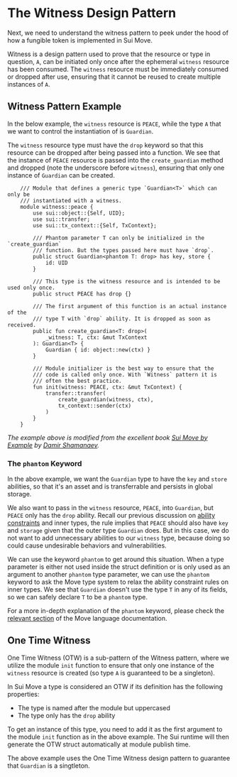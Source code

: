 # The Witness Design Pattern

Next, we need to understand the witness pattern to peek under the hood of how a fungible token is implemented in Sui Move. 

Witness is a design pattern used to prove that the resource or type in question, `A`, can be initiated only once after the ephemeral `witness` resource has been consumed. The `witness` resource must be immediately consumed or dropped after use, ensuring that it cannot be reused to create multiple instances of `A`.

## Witness Pattern Example

In the below example, the `witness` resource is `PEACE`, while the type `A` that we want to control the instantiation of is `Guardian`. 

The `witness` resource type must have the `drop` keyword so that this resource can be dropped after being passed into a function. We see that the instance of `PEACE` resource is passed into the `create_guardian` method and dropped (note the underscore before `witness`), ensuring that only one instance of `Guardian` can be created.

```move
    /// Module that defines a generic type `Guardian<T>` which can only be
    /// instantiated with a witness.
    module witness::peace {
        use sui::object::{Self, UID};
        use sui::transfer;
        use sui::tx_context::{Self, TxContext};

        /// Phantom parameter T can only be initialized in the `create_guardian`
        /// function. But the types passed here must have `drop`.
        public struct Guardian<phantom T: drop> has key, store {
            id: UID
        }

        /// This type is the witness resource and is intended to be used only once.
        public struct PEACE has drop {}

        /// The first argument of this function is an actual instance of the
        /// type T with `drop` ability. It is dropped as soon as received.
        public fun create_guardian<T: drop>(
            _witness: T, ctx: &mut TxContext
        ): Guardian<T> {
            Guardian { id: object::new(ctx) }
        }

        /// Module initializer is the best way to ensure that the
        /// code is called only once. With `Witness` pattern it is
        /// often the best practice.
        fun init(witness: PEACE, ctx: &mut TxContext) {
            transfer::transfer(
                create_guardian(witness, ctx),
                tx_context::sender(ctx)
            )
        }
    }
```

*The example above is modified from the excellent book [Sui Move by Example](https://examples.sui.io/patterns/witness.html) by [Damir Shamanaev](https://github.com/damirka).*

### The `phantom` Keyword

In the above example, we want the `Guardian` type to have the `key` and `store` abilities, so that it's an asset and is transferrable and persists in global storage. 

We also want to pass in the `witness` resource, `PEACE`, into `Guardian`, but `PEACE` only has the `drop` ability. Recall our previous discussion on [ability constraints](./2_intro_to_generics.md#ability-constraints) and inner types, the rule implies that `PEACE` should also have `key` and `storage` given that the outer type `Guardian` does. But in this case, we do not want to add unnecessary abilities to our `witness` type, because doing so could cause undesirable behaviors and vulnerabilities. 

We can use the keyword `phantom` to get around this situation. When a type parameter is either not used inside the struct definition or is only used as an argument to another `phantom` type parameter, we can use the `phantom` keyword to ask the Move type system to relax the ability constraint rules on inner types. We see that `Guardian` doesn't use the type `T` in any of its fields, so we can safely declare `T` to be a `phantom` type. 

For a more in-depth explanation of the `phantom` keyword, please check the [relevant section](https://github.com/move-language/move/blob/main/language/documentation/book/src/generics.md#phantom-type-parameters) of the Move language documentation.

## One Time Witness

One Time Witness (OTW) is a sub-pattern of the Witness pattern, where we utilize the module `init` function to ensure that only one instance of the `witness` resource is created (so type `A` is guaranteed to be a singleton). 

In Sui Move a type is considered an OTW if its definition has the following properties:

- The type is named after the module but uppercased
- The type only has the `drop` ability

To get an instance of this type, you need to add it as the first argument to the module `init` function as in the above example. The Sui runtime will then generate the OTW struct automatically at module publish time. 

The above example uses the One Time Witness design pattern to guarantee that `Guardian` is a singtleton.
